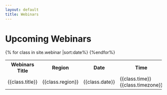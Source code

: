 ```yaml
---
layout: default
title: Webinars
---
```




<div class="home">

  <h1 class="page-heading">Upcoming Webinars</h1>

  <table class="rwd-table">
    <tr>
      <th>Webinars Title</th>
      <th>Region</th>
      <th>Date</th>
      <th>Time</th>
    </tr>
    {% for class in site.webinar |sort:date%}
    <tr>
      <td>{{class.title}}</td>
      <td>{{class.region}}</td>  
      <td>{{class.date}}</td>
      <td>{{class.time}} {{class.timezone}}</td>
      <td><a class="post-link" href="{{ class.url | prepend: site.baseurl }}">More Information</a></td>
    {%endfor%}
  </table>  


</div>





